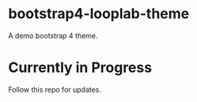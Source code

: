 # bootstrap4-looplab-theme

A demo bootstrap 4 theme. 

# Currently in Progress

Follow this repo for updates.